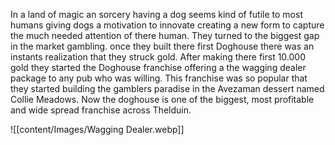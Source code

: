 In a land of magic an sorcery having a dog seems kind of futile to most humans giving dogs a motivation to innovate creating a new form to capture the much needed attention of there human. They turned to the biggest gap in the market gambling. once they built there first Doghouse there was an instants realization that they struck gold. After making there first 10.000 gold they started the Doghouse franchise offering a the wagging dealer package to any pub who was willing. This franchise was so popular that they started building the gamblers paradise in the Avezaman dessert named Collie Meadows. Now the doghouse is one of the biggest, most profitable and wide spread franchise across Thelduin. 


![[content/Images/Wagging Dealer.webp]]